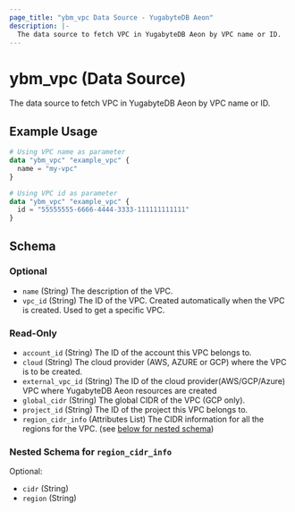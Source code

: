 ```yaml
---
page_title: "ybm_vpc Data Source - YugabyteDB Aeon"
description: |-
  The data source to fetch VPC in YugabyteDB Aeon by VPC name or ID.
---
```


# ybm_vpc (Data Source)

The data source to fetch VPC in YugabyteDB Aeon by VPC name or ID.


## Example Usage

```terraform
# Using VPC name as parameter
data "ybm_vpc" "example_vpc" {
  name = "my-vpc"
}

# Using VPC id as parameter
data "ybm_vpc" "example_vpc" {
  id = "55555555-6666-4444-3333-111111111111"
}
```

<!-- schema generated by tfplugindocs -->
## Schema

### Optional

- `name` (String) The description of the VPC.
- `vpc_id` (String) The ID of the VPC. Created automatically when the VPC is created. Used to get a specific VPC.

### Read-Only

- `account_id` (String) The ID of the account this VPC belongs to.
- `cloud` (String) The cloud provider (AWS, AZURE or GCP) where the VPC is to be created.
- `external_vpc_id` (String) The ID of the cloud provider(AWS/GCP/Azure) VPC where YugabyteDB Aeon resources are created
- `global_cidr` (String) The global CIDR of the VPC (GCP only).
- `project_id` (String) The ID of the project this VPC belongs to.
- `region_cidr_info` (Attributes List) The CIDR information for all the regions for the VPC. (see [below for nested schema](#nestedatt--region_cidr_info))

<a id="nestedatt--region_cidr_info"></a>
### Nested Schema for `region_cidr_info`

Optional:

- `cidr` (String)
- `region` (String)
